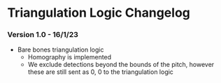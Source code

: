 # Triangulation Logic Changelog

### Version 1.0 - 16/1/23

- Bare bones triangulation logic 
  - Homography is implemented 
  - We exclude detections beyond the bounds of the pitch, however these are still sent as 0, 0 to the triangulation 
    logic
